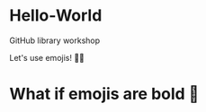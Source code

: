 # Hello-World
GitHub library workshop

Let's use emojis! :ok_woman:

# What if emojis are bold :clap:
